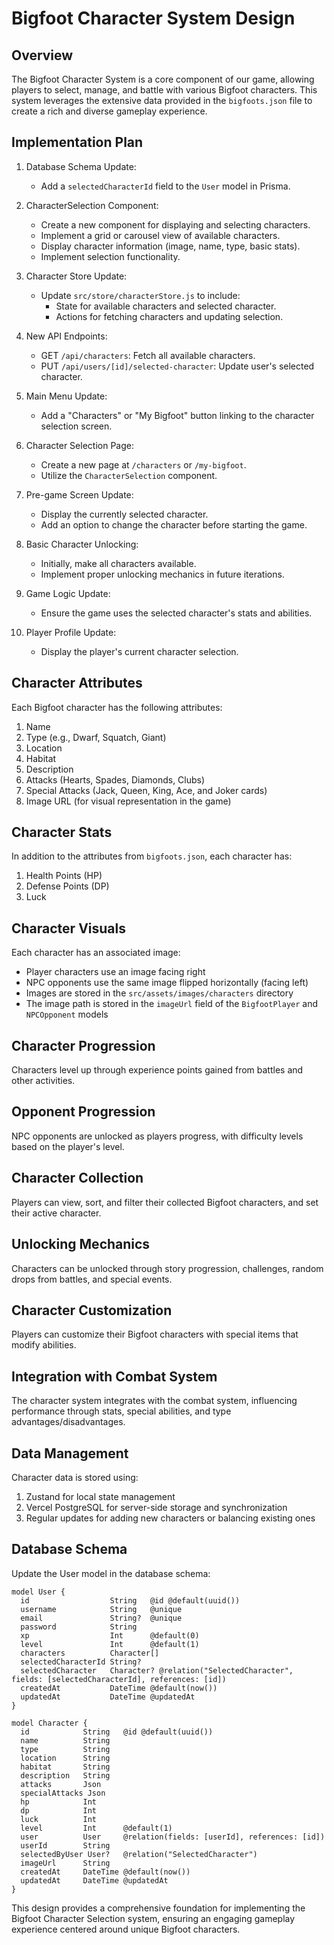 # Bigfoot Character System Design

## Overview
The Bigfoot Character System is a core component of our game, allowing players to select, manage, and battle with various Bigfoot characters. This system leverages the extensive data provided in the `bigfoots.json` file to create a rich and diverse gameplay experience.

## Implementation Plan

1. Database Schema Update:
   - Add a `selectedCharacterId` field to the `User` model in Prisma.

2. CharacterSelection Component:
   - Create a new component for displaying and selecting characters.
   - Implement a grid or carousel view of available characters.
   - Display character information (image, name, type, basic stats).
   - Implement selection functionality.

3. Character Store Update:
   - Update `src/store/characterStore.js` to include:
     - State for available characters and selected character.
     - Actions for fetching characters and updating selection.

4. New API Endpoints:
   - GET `/api/characters`: Fetch all available characters.
   - PUT `/api/users/[id]/selected-character`: Update user's selected character.

5. Main Menu Update:
   - Add a "Characters" or "My Bigfoot" button linking to the character selection screen.

6. Character Selection Page:
   - Create a new page at `/characters` or `/my-bigfoot`.
   - Utilize the `CharacterSelection` component.

7. Pre-game Screen Update:
   - Display the currently selected character.
   - Add an option to change the character before starting the game.

8. Basic Character Unlocking:
   - Initially, make all characters available.
   - Implement proper unlocking mechanics in future iterations.

9. Game Logic Update:
   - Ensure the game uses the selected character's stats and abilities.

10. Player Profile Update:
    - Display the player's current character selection.

## Character Attributes
Each Bigfoot character has the following attributes:

1. Name
2. Type (e.g., Dwarf, Squatch, Giant)
3. Location
4. Habitat
5. Description
6. Attacks (Hearts, Spades, Diamonds, Clubs)
7. Special Attacks (Jack, Queen, King, Ace, and Joker cards)
8. Image URL (for visual representation in the game)

## Character Stats
In addition to the attributes from `bigfoots.json`, each character has:

1. Health Points (HP)
2. Defense Points (DP)
3. Luck

## Character Visuals
Each character has an associated image:
- Player characters use an image facing right
- NPC opponents use the same image flipped horizontally (facing left)
- Images are stored in the `src/assets/images/characters` directory
- The image path is stored in the `imageUrl` field of the `BigfootPlayer` and `NPCOpponent` models

## Character Progression
Characters level up through experience points gained from battles and other activities.

## Opponent Progression
NPC opponents are unlocked as players progress, with difficulty levels based on the player's level.

## Character Collection
Players can view, sort, and filter their collected Bigfoot characters, and set their active character.

## Unlocking Mechanics
Characters can be unlocked through story progression, challenges, random drops from battles, and special events.

## Character Customization
Players can customize their Bigfoot characters with special items that modify abilities.

## Integration with Combat System
The character system integrates with the combat system, influencing performance through stats, special abilities, and type advantages/disadvantages.

## Data Management
Character data is stored using:
1. Zustand for local state management
2. Vercel PostgreSQL for server-side storage and synchronization
3. Regular updates for adding new characters or balancing existing ones

## Database Schema
Update the User model in the database schema:

```prisma
model User {
  id                  String   @id @default(uuid())
  username            String   @unique
  email               String?  @unique
  password            String
  xp                  Int      @default(0)
  level               Int      @default(1)
  characters          Character[]
  selectedCharacterId String?
  selectedCharacter   Character? @relation("SelectedCharacter", fields: [selectedCharacterId], references: [id])
  createdAt           DateTime @default(now())
  updatedAt           DateTime @updatedAt
}

model Character {
  id            String   @id @default(uuid())
  name          String
  type          String
  location      String
  habitat       String
  description   String
  attacks       Json
  specialAttacks Json
  hp            Int
  dp            Int
  luck          Int
  level         Int      @default(1)
  user          User     @relation(fields: [userId], references: [id])
  userId        String
  selectedByUser User?   @relation("SelectedCharacter")
  imageUrl      String
  createdAt     DateTime @default(now())
  updatedAt     DateTime @updatedAt
}
```

This design provides a comprehensive foundation for implementing the Bigfoot Character Selection system, ensuring an engaging gameplay experience centered around unique Bigfoot characters.
